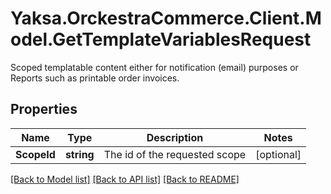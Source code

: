 # Yaksa.OrckestraCommerce.Client.Model.GetTemplateVariablesRequest
Scoped templatable content either for notification (email) purposes or Reports such as printable order invoices.

## Properties

Name | Type | Description | Notes
------------ | ------------- | ------------- | -------------
**ScopeId** | **string** | The id of the requested scope | [optional] 

[[Back to Model list]](../README.md#documentation-for-models) [[Back to API list]](../README.md#documentation-for-api-endpoints) [[Back to README]](../README.md)

